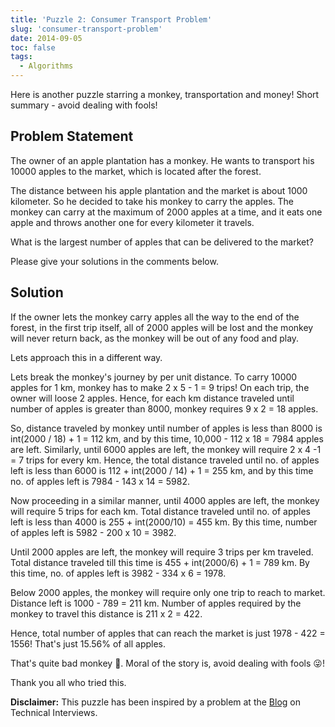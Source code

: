 ```yaml
---
title: 'Puzzle 2: Consumer Transport Problem'
slug: 'consumer-transport-problem'
date: 2014-09-05
toc: false
tags:
  - Algorithms
---
```


Here is another puzzle starring a monkey, transportation and money! Short summary - avoid dealing
with fools!

<!-- excerpt -->

## Problem Statement

The owner of an apple plantation has a monkey. He wants to transport his 10000 apples to the
market, which is located after the forest.

The distance between his apple plantation and the market
is about 1000 kilometer. So he decided to take his monkey to carry the apples. The monkey can carry
at the maximum of 2000 apples at a time, and it eats one apple and throws another one for every
kilometer it travels.

What is the largest number of apples that can be delivered to the market?

Please give your solutions in the comments below.

## Solution

If the owner lets the monkey carry apples all the way to the end of the forest, in the first trip
itself, all of 2000 apples will be lost and the monkey will never return back, as the monkey will
be out of any food and play.

Lets approach this in a different way.

Lets break the monkey's journey by per unit distance. To carry 10000 apples for 1 km, monkey has to
make 2 x 5 - 1 = 9 trips! On each trip, the owner will loose 2 apples. Hence, for each km distance
traveled until number of apples is greater than 8000, monkey requires 9 x 2 = 18 apples.

So, distance traveled by monkey until number of apples is less than 8000 is int(2000 / 18) + 1 =
112 km, and by this time, 10,000 - 112 x 18 = 7984 apples are left. Similarly, until 6000 apples
are left, the monkey will require 2 x 4 -1 = 7 trips for every km. Hence, the total distance
traveled until no. of apples left is less than 6000 is 112 + int(2000 / 14) + 1 = 255 km, and by
this time no. of apples left is 7984 - 143 x 14 = 5982.

Now proceeding in a similar manner, until 4000 apples are left, the monkey will require 5 trips for
each km. Total distance traveled until no. of apples left is less than 4000 is 255 + int(2000/10) =
455 km. By this time, number of apples left is 5982 - 200 x 10 = 3982.

Until 2000 apples are left, the monkey will require 3 trips per km traveled. Total distance
traveled till this time is 455 + int(2000/6) + 1 = 789 km. By this time, no. of apples left is
3982 - 334 x 6 = 1978.

Below 2000 apples, the monkey will require only one trip to reach to market. Distance left is
1000 - 789 = 211 km. Number of apples required by the monkey to travel this distance is 211 x 2
= 422.

Hence, total number of apples that can reach the market is just 1978 - 422 = 1556! That's just
15.56% of all apples.

That's quite bad monkey 🙈. Moral of the story is, avoid dealing with fools 😜!

Thank you all who tried this.

**Disclaimer:** This puzzle has been inspired by a problem at the
[Blog](https://www.mytechinterviews.com/) on Technical Interviews.
